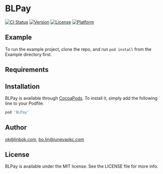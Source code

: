 # BLPay

[![CI Status](https://img.shields.io/travis/ok@linbok.com/BLPay.svg?style=flat)](https://travis-ci.org/ok@linbok.com/BLPay)
[![Version](https://img.shields.io/cocoapods/v/BLPay.svg?style=flat)](https://cocoapods.org/pods/BLPay)
[![License](https://img.shields.io/cocoapods/l/BLPay.svg?style=flat)](https://cocoapods.org/pods/BLPay)
[![Platform](https://img.shields.io/cocoapods/p/BLPay.svg?style=flat)](https://cocoapods.org/pods/BLPay)

## Example

To run the example project, clone the repo, and run `pod install` from the Example directory first.

## Requirements

## Installation

BLPay is available through [CocoaPods](https://cocoapods.org). To install
it, simply add the following line to your Podfile:

```ruby
pod 'BLPay'
```

## Author

ok@linbok.com, bo.lin@juneyaokc.com

## License

BLPay is available under the MIT license. See the LICENSE file for more info.
